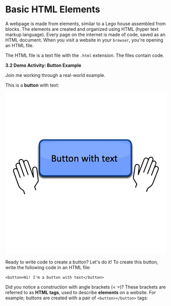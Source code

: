 # Basic HTML Elements

A webpage is made from elements, similar to a Lego house assembled from blocks. The elements are created and organized using HTML (hyper text markup language). Every page on the internet is made of code, saved as an HTML document. When you visit a website in your ```browser```, you're opening an HTML file.

The HTML file is a text file with the ```.html``` extension. The files contain code.

**3.2 Demo Activity: Button Example**

Join me working through a real-world example.

This is a **button** with text:

![](https://github.com/DrVicki/intro-web-dev/blob/master/HTML/images/blue-text-button.jpg)

Ready to write code to create a button? Let's do it!
To create this button, write the following code in an HTML file:

```
<button>Hi! I'm a button with text</button>
```

Did you notice a construction with angle brackets (< >)? These brackets are referred to as **HTML tags**, used to describe **elements** on a website. For example; buttons are created with a pair of ```<button></button>``` tags:
